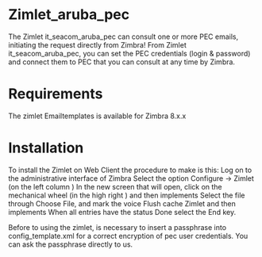 Zimlet_aruba_pec
================
The Zimlet it_seacom_aruba_pec can consult one or more PEC emails, initiating the request directly from Zimbra! 
From Zimlet it_seacom_aruba_pec, you can set the PEC credentials (login & password) and connect them to PEC that you can consult at any time by Zimbra.

Requirements
=====================
The zimlet Emailtemplates is available for Zimbra 8.x.x

Installation
=====================
To install the Zimlet on Web Client the procedure to make is this: Log on to the administrative interface of Zimbra Select the option Configure → Zimlet (on the left column ) In the new screen that will open, click on the mechanical wheel (in the high right ) and then implements Select the file through Choose File, and mark the voice Flush cache Zimlet and then implements When all entries have the status Done select the End key.

Before to using the zimlet, is necessary to insert a passphrase into config_template.xml for a correct encryption of pec user credentials.
You can ask the passphrase directly to us.
